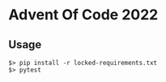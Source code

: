# Advent Of Code 2022

## Usage

```shell-script
$> pip install -r locked-requirements.txt
$> pytest
```
